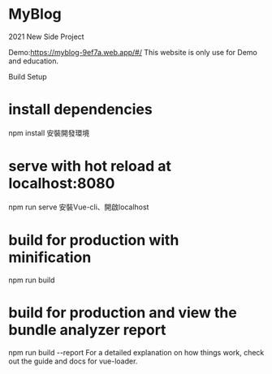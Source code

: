 # MyBlog
2021 New Side Project


Demo:https://myblog-9ef7a.web.app/#/
This website is only use for Demo and education.

Build Setup
# install dependencies
npm install
安裝開發環境

# serve with hot reload at localhost:8080
npm run serve 安裝Vue-cli、開啟localhost

# build for production with minification
npm run build

# build for production and view the bundle analyzer report
npm run build --report
For a detailed explanation on how things work, check out the guide and docs for vue-loader.
